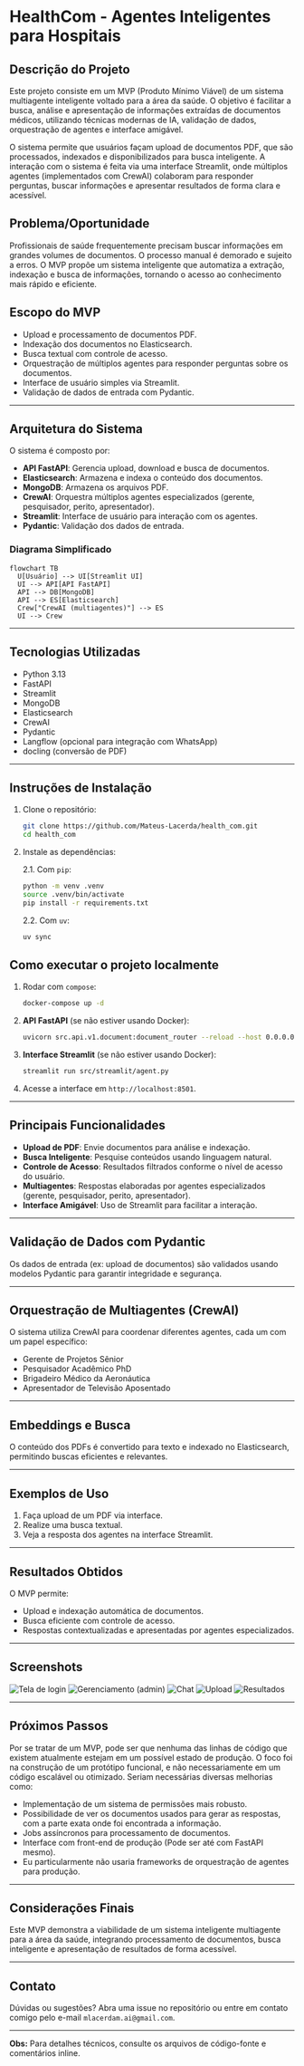 # HealthCom - Agentes Inteligentes para Hospitais

## Descrição do Projeto

Este projeto consiste em um MVP (Produto Mínimo Viável) de um sistema multiagente inteligente voltado para a área da saúde. O objetivo é facilitar a busca, análise e apresentação de informações extraídas de documentos médicos, utilizando técnicas modernas de IA, validação de dados, orquestração de agentes e interface amigável.

O sistema permite que usuários façam upload de documentos PDF, que são processados, indexados e disponibilizados para busca inteligente. A interação com o sistema é feita via uma interface Streamlit, onde múltiplos agentes (implementados com CrewAI) colaboram para responder perguntas, buscar informações e apresentar resultados de forma clara e acessível.

## Problema/Oportunidade

Profissionais de saúde frequentemente precisam buscar informações em grandes volumes de documentos. O processo manual é demorado e sujeito a erros. O MVP propõe um sistema inteligente que automatiza a extração, indexação e busca de informações, tornando o acesso ao conhecimento mais rápido e eficiente.

## Escopo do MVP

- Upload e processamento de documentos PDF.
- Indexação dos documentos no Elasticsearch.
- Busca textual com controle de acesso.
- Orquestração de múltiplos agentes para responder perguntas sobre os documentos.
- Interface de usuário simples via Streamlit.
- Validação de dados de entrada com Pydantic.

---

## Arquitetura do Sistema

O sistema é composto por:

- **API FastAPI**: Gerencia upload, download e busca de documentos.
- **Elasticsearch**: Armazena e indexa o conteúdo dos documentos.
- **MongoDB**: Armazena os arquivos PDF.
- **CrewAI**: Orquestra múltiplos agentes especializados (gerente, pesquisador, perito, apresentador).
- **Streamlit**: Interface de usuário para interação com os agentes.
- **Pydantic**: Validação dos dados de entrada.

### Diagrama Simplificado

```mermaid
flowchart TB
  U[Usuário] --> UI[Streamlit UI]
  UI --> API[API FastAPI]
  API --> DB[MongoDB]
  API --> ES[Elasticsearch]
  Crew["CrewAI (multiagentes)"] --> ES
  UI --> Crew
```


---

## Tecnologias Utilizadas

- Python 3.13
- FastAPI
- Streamlit
- MongoDB
- Elasticsearch
- CrewAI
- Pydantic
- Langflow (opcional para integração com WhatsApp)
- docling (conversão de PDF)

---

## Instruções de Instalação

1. Clone o repositório:
   ```bash
   git clone https://github.com/Mateus-Lacerda/health_com.git
   cd health_com
   ```

2. Instale as dependências:
 
    2.1. Com `pip`:
    ```bash
    python -m venv .venv
    source .venv/bin/activate
    pip install -r requirements.txt
    ```
    2.2. Com `uv`:
    ```bash
    uv sync
    ```

## Como executar o projeto localmente

1. Rodar com `compose`:
   ```bash
   docker-compose up -d
   ```

2. **API FastAPI** (se não estiver usando Docker):
   ```bash
   uvicorn src.api.v1.document:document_router --reload --host 0.0.0.0 --port 8000
   ```

3. **Interface Streamlit** (se não estiver usando Docker):
   ```bash
   streamlit run src/streamlit/agent.py
   ```

4. Acesse a interface em `http://localhost:8501`.

---

## Principais Funcionalidades

- **Upload de PDF**: Envie documentos para análise e indexação.
- **Busca Inteligente**: Pesquise conteúdos usando linguagem natural.
- **Controle de Acesso**: Resultados filtrados conforme o nível de acesso do usuário.
- **Multiagentes**: Respostas elaboradas por agentes especializados (gerente, pesquisador, perito, apresentador).
- **Interface Amigável**: Uso de Streamlit para facilitar a interação.

---

## Validação de Dados com Pydantic

Os dados de entrada (ex: upload de documentos) são validados usando modelos Pydantic para garantir integridade e segurança.

---

## Orquestração de Multiagentes (CrewAI)

O sistema utiliza CrewAI para coordenar diferentes agentes, cada um com um papel específico:
- Gerente de Projetos Sênior
- Pesquisador Acadêmico PhD
- Brigadeiro Médico da Aeronáutica
- Apresentador de Televisão Aposentado

---

## Embeddings e Busca

O conteúdo dos PDFs é convertido para texto e indexado no Elasticsearch, permitindo buscas eficientes e relevantes.

---

## Exemplos de Uso

1. Faça upload de um PDF via interface.
2. Realize uma busca textual.
3. Veja a resposta dos agentes na interface Streamlit.

---

## Resultados Obtidos

O MVP permite:
- Upload e indexação automática de documentos.
- Busca eficiente com controle de acesso.
- Respostas contextualizadas e apresentadas por agentes especializados.

---

## Screenshots

![Tela de login](screenshots/screenshot1.png)
![Gerenciamento (admin)](screenshots/screenshot2.png)
![Chat](screenshots/screenshot3.png)
![Upload](screenshots/screenshot4.png)
![Resultados](screenshots/screenshot5.png)

---

## Próximos Passos

Por se tratar de um MVP, pode ser que nenhuma das linhas de código que existem atualmente estejam em um possível estado de produção.
O foco foi na construção de um protótipo funcional, e não necessariamente em um código escalável ou otimizado.
Seriam necessárias diversas melhorias como:
- Implementação de um sistema de permissões mais robusto.
- Possibilidade de ver os documentos usados para gerar as respostas, com a parte exata onde foi encontrada a informação.
- Jobs assíncronos para processamento de documentos.
- Interface com front-end de produção (Pode ser até com FastAPI mesmo).
- Eu particularmente não usaria frameworks de orquestração de agentes para produção.

---

## Considerações Finais

Este MVP demonstra a viabilidade de um sistema inteligente multiagente para a área da saúde, integrando processamento de documentos, busca inteligente e apresentação de resultados de forma acessível.

---

## Contato

Dúvidas ou sugestões? Abra uma issue no repositório ou entre em contato comigo pelo e-mail `mlacerdam.ai@gmail.com`.

---

**Obs:** Para detalhes técnicos, consulte os arquivos de código-fonte e comentários inline.
